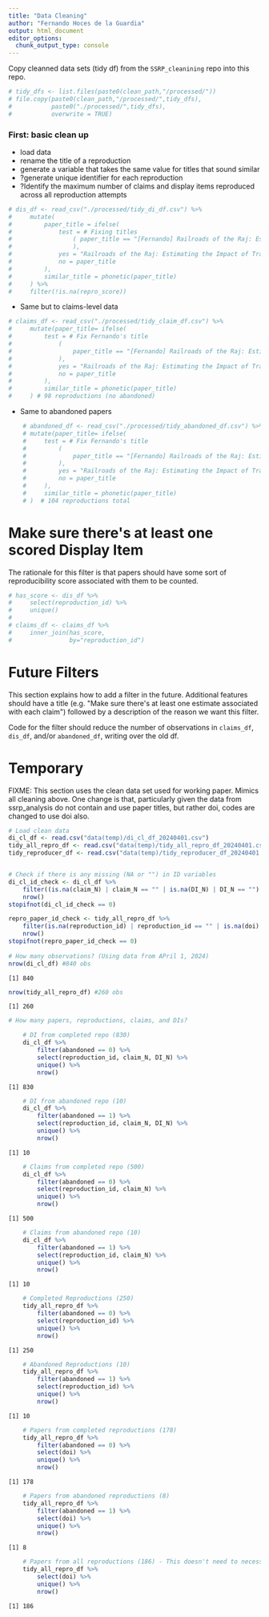 ```yaml
---
title: "Data Cleaning"
author: "Fernando Hoces de la Guardia"
output: html_document
editor_options: 
  chunk_output_type: console
---
```





Copy cleanned data sets (tidy df) from the `SSRP_cleanining` repo into this repo. 

<div class="knitr-options" data-fig-width="576" data-fig-height="460"></div>

``` r
# tidy_dfs <- list.files(paste0(clean_path,"/processed/"))
# file.copy(paste0(clean_path,"/processed/",tidy_dfs), 
#           paste0("./processed/",tidy_dfs),
#           overwrite = TRUE)
```

### First: basic clean up  
- load data  
- rename the title of a reproduction  
- generate a variable that takes the same value for titles that sound similar  
- ?generate unique identifier for each reproduction  
- ?Identify the maximum number of claims and display items reproduced across all reproduction attempts

<div class="knitr-options" data-fig-width="576" data-fig-height="460"></div>

``` r
# dis_df <- read_csv("./processed/tidy_di_df.csv") %>%
#     mutate(
#         paper_title = ifelse(
#             test = # Fixing titles
#                 ( paper_title == "[Fernando] Railroads of the Raj: Estimating the Impact of Transportation Infrastructure"
#                 ),
#             yes = "Railroads of the Raj: Estimating the Impact of Transportation Infrastructure",
#             no = paper_title
#         ),
#         similar_title = phonetic(paper_title)
#     ) %>%
#     filter(!is.na(repro_score))
```

- Same but to claims-level data

<div class="knitr-options" data-fig-width="576" data-fig-height="460"></div>

``` r
# claims_df <- read_csv("./processed/tidy_claim_df.csv") %>%
#     mutate(paper_title= ifelse(
#         test = # Fix Fernando's title
#             (
#                 paper_title == "[Fernando] Railroads of the Raj: Estimating the Impact of Transportation Infrastructure"
#             ),
#             yes = "Railroads of the Raj: Estimating the Impact of Transportation Infrastructure",
#             no = paper_title
#         ),
#         similar_title = phonetic(paper_title)
#     ) # 98 reproductions (no abandoned)
```

- Same to abandoned papers

<div class="knitr-options" data-fig-width="576" data-fig-height="460"></div>

``` r
    # abandoned_df <- read_csv("./processed/tidy_abandoned_df.csv") %>%
    # mutate(paper_title= ifelse(
    #     test = # Fix Fernando's title
    #         (
    #             paper_title == "[Fernando] Railroads of the Raj: Estimating the Impact of Transportation Infrastructure"
    #         ),
    #         yes = "Railroads of the Raj: Estimating the Impact of Transportation Infrastructure",
    #         no = paper_title
    #     ),
    #     similar_title = phonetic(paper_title)
    # )  # 104 reproductions total
```

# Make sure there's at least one scored Display Item

The rationale for this filter is that papers should have some sort of reproducibility score associated with them to be counted.

<div class="knitr-options" data-fig-width="576" data-fig-height="460"></div>

``` r
# has_score <- dis_df %>%
#     select(reproduction_id) %>%
#     unique()
# 
# claims_df <- claims_df %>%
#     inner_join(has_score,
#                by="reproduction_id")
```


# Future Filters

This section explains how to add a filter in the future. Additional features should have a title (e.g. "Make sure there's at least one estimate associated with each claim") followed by a description of the reason we want this filter.

Code for the filter should reduce the number of observations in `claims_df`, `dis_df`, and/or `abandoned_df`, writing over the old df.


# Temporary

FIXME: This section uses the clean data set used for working paper. Mimics all cleaning above.
One change is that, particularly given the data from ssrp_analysis do not contain and use paper titles, but rather doi,
codes are changed to use doi also.

<div class="knitr-options" data-fig-width="576" data-fig-height="460"></div>

``` r
# Load clean data
di_cl_df <- read.csv("data(temp)/di_cl_df_20240401.csv")
tidy_all_repro_df <- read.csv("data(temp)/tidy_all_repro_df_20240401.csv")
tidy_reproducer_df <- read.csv("data(temp)/tidy_reproducer_df_20240401.csv")


# Check if there is any missing (NA or "") in ID variables
di_cl_id_check <- di_cl_df %>% 
    filter((is.na(claim_N) | claim_N == "" | is.na(DI_N) | DI_N == "") & abandoned != 1) %>% 
    nrow()
stopifnot(di_cl_id_check == 0)

repro_paper_id_check <- tidy_all_repro_df %>% 
    filter(is.na(reproduction_id) | reproduction_id == "" | is.na(doi) | doi == "") %>% 
    nrow() 
stopifnot(repro_paper_id_check == 0)
    
# How many observations? (Using data from APril 1, 2024)
nrow(di_cl_df) #840 obs
```

```
[1] 840
```

``` r
nrow(tidy_all_repro_df) #260 obs
```

```
[1] 260
```

``` r
# How many papers, reproductions, claims, and DIs?

    # DI from completed repo (830)
    di_cl_df %>% 
        filter(abandoned == 0) %>%
        select(reproduction_id, claim_N, DI_N) %>%
        unique() %>% 
        nrow()
```

```
[1] 830
```

``` r
    # DI from abandoned repo (10)
    di_cl_df %>% 
        filter(abandoned == 1) %>%
        select(reproduction_id, claim_N, DI_N) %>%
        unique() %>% 
        nrow()
```

```
[1] 10
```

``` r
    # Claims from completed repo (500)
    di_cl_df %>% 
        filter(abandoned == 0) %>%
        select(reproduction_id, claim_N) %>%
        unique() %>% 
        nrow()
```

```
[1] 500
```

``` r
    # Claims from abandoned repo (10)
    di_cl_df %>% 
        filter(abandoned == 1) %>%
        select(reproduction_id, claim_N) %>%
        unique() %>% 
        nrow()    
```

```
[1] 10
```

``` r
    # Completed Reproductions (250)
    tidy_all_repro_df %>%
        filter(abandoned == 0) %>%
        select(reproduction_id) %>%
        unique() %>% 
        nrow()    
```

```
[1] 250
```

``` r
    # Abandoned Reproductions (10)
    tidy_all_repro_df %>%
        filter(abandoned == 1) %>%
        select(reproduction_id) %>%
        unique() %>% 
        nrow()       
```

```
[1] 10
```

``` r
    # Papers from completed reproductions (178)
    tidy_all_repro_df %>%
        filter(abandoned == 0) %>%
        select(doi) %>%
        unique() %>% 
        nrow()    
```

```
[1] 178
```

``` r
    # Papers from abandoned reproductions (8)
    tidy_all_repro_df %>%
        filter(abandoned == 1) %>%
        select(doi) %>%
        unique() %>% 
        nrow()     
```

```
[1] 8
```

``` r
    # Papers from all reproductions (186) - This doesn't need to necessarily be additive of above two.
    tidy_all_repro_df %>%
        select(doi) %>%
        unique() %>% 
        nrow()    
```

```
[1] 186
```
